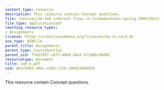 ```yaml
---
content_type: resource
description: This resource contain Concept questions.
file: /courses/16-540-internal-flows-in-turbomachines-spring-2006/4b1cbd92a0eca2b8c21b19bd2a9dbdfd_cq9_b.pdf
file_type: application/pdf
learning_resource_types:
- Assignments
license: https://creativecommons.org/licenses/by-nc-sa/4.0/
ocw_type: OCWFile
parent_title: Assignments
parent_type: CourseSection
parent_uid: f7e5fd57-c673-40b9-d4a3-671b6bc9b892
resourcetype: Document
title: cq9_b.pdf
uid: 4b1cbd92-a0ec-a2b8-c21b-19bd2a9dbdfd
---
```

This resource contain Concept questions.